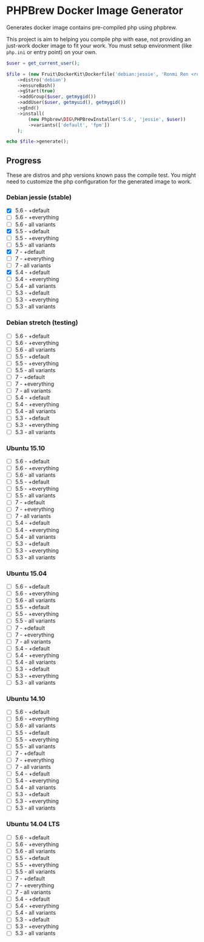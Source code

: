 # PHPBrew Docker Image Generator

Generates docker image contains pre-compiled php using phpbrew.

This project is aim to helping you compile php with ease, not providing an just-work docker image to fit your work. You must setup environment (like `php.ini` or entry point) on your own.

```php
$user = get_current_user();

$file = (new Fruit\DockerKit\Dockerfile('debian:jessie', 'Ronmi Ren <ronmi@patrolavia.com>'))
    ->distro('debian')
    ->ensureBash()
    ->gStart(true)
    ->addGroup($user, getmygid())
    ->addUser($user, getmyuid(), getmygid())
    ->gEnd()
    ->install(
        (new Phpbrew\DIG\PHPBrewInstaller('5.6', 'jessie', $user))
        ->variants(['default', 'fpm'])
    );

echo $file->generate();
```

## Progress

These are distros and php versions known pass the compile test. You might need to customize the php configuration for the generated image to work.

### Debian jessie (stable)

- [x] 5.6 - +default
- [ ] 5.6 - +everything
- [ ] 5.6 - all variants
- [x] 5.5 - +default
- [ ] 5.5 - +everything
- [ ] 5.5 - all variants
- [x] 7 - +default
- [ ] 7 - +everything
- [ ] 7 - all variants
- [x] 5.4 - +default
- [ ] 5.4 - +everything
- [ ] 5.4 - all variants
- [ ] 5.3 - +default
- [ ] 5.3 - +everything
- [ ] 5.3 - all variants

### Debian stretch (testing)

- [ ] 5.6 - +default
- [ ] 5.6 - +everything
- [ ] 5.6 - all variants
- [ ] 5.5 - +default
- [ ] 5.5 - +everything
- [ ] 5.5 - all variants
- [ ] 7 - +default
- [ ] 7 - +everything
- [ ] 7 - all variants
- [ ] 5.4 - +default
- [ ] 5.4 - +everything
- [ ] 5.4 - all variants
- [ ] 5.3 - +default
- [ ] 5.3 - +everything
- [ ] 5.3 - all variants

### Ubuntu 15.10

- [ ] 5.6 - +default
- [ ] 5.6 - +everything
- [ ] 5.6 - all variants
- [ ] 5.5 - +default
- [ ] 5.5 - +everything
- [ ] 5.5 - all variants
- [ ] 7 - +default
- [ ] 7 - +everything
- [ ] 7 - all variants
- [ ] 5.4 - +default
- [ ] 5.4 - +everything
- [ ] 5.4 - all variants
- [ ] 5.3 - +default
- [ ] 5.3 - +everything
- [ ] 5.3 - all variants

### Ubuntu 15.04

- [ ] 5.6 - +default
- [ ] 5.6 - +everything
- [ ] 5.6 - all variants
- [ ] 5.5 - +default
- [ ] 5.5 - +everything
- [ ] 5.5 - all variants
- [ ] 7 - +default
- [ ] 7 - +everything
- [ ] 7 - all variants
- [ ] 5.4 - +default
- [ ] 5.4 - +everything
- [ ] 5.4 - all variants
- [ ] 5.3 - +default
- [ ] 5.3 - +everything
- [ ] 5.3 - all variants

### Ubuntu 14.10

- [ ] 5.6 - +default
- [ ] 5.6 - +everything
- [ ] 5.6 - all variants
- [ ] 5.5 - +default
- [ ] 5.5 - +everything
- [ ] 5.5 - all variants
- [ ] 7 - +default
- [ ] 7 - +everything
- [ ] 7 - all variants
- [ ] 5.4 - +default
- [ ] 5.4 - +everything
- [ ] 5.4 - all variants
- [ ] 5.3 - +default
- [ ] 5.3 - +everything
- [ ] 5.3 - all variants

### Ubuntu 14.04 LTS

- [ ] 5.6 - +default
- [ ] 5.6 - +everything
- [ ] 5.6 - all variants
- [ ] 5.5 - +default
- [ ] 5.5 - +everything
- [ ] 5.5 - all variants
- [ ] 7 - +default
- [ ] 7 - +everything
- [ ] 7 - all variants
- [ ] 5.4 - +default
- [ ] 5.4 - +everything
- [ ] 5.4 - all variants
- [ ] 5.3 - +default
- [ ] 5.3 - +everything
- [ ] 5.3 - all variants
